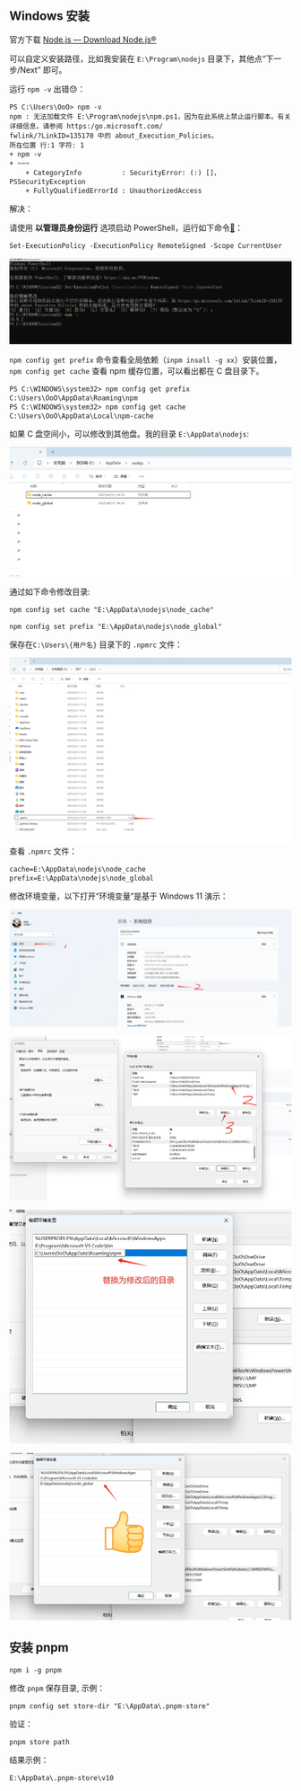 
## Windows 安装

官方下载 [Node.js — Download Node.js®](https://nodejs.org/zh-cn/download/)

可以自定义安装路径，比如我安装在 `E:\Program\nodejs` 目录下，其他点“下一步/Next” 即可。

运行 `npm -v` 出错😓：

```shell
PS C:\Users\OoO> npm -v
npm : 无法加载文件 E:\Program\nodejs\npm.ps1，因为在此系统上禁止运行脚本。有关详细信息，请参阅 https:/go.microsoft.com/
fwlink/?LinkID=135170 中的 about_Execution_Policies。
所在位置 行:1 字符: 1
+ npm -v
+ ~~~
    + CategoryInfo          : SecurityError: (:) []，PSSecurityException
    + FullyQualifiedErrorId : UnauthorizedAccess
```

解决：

请使用 **以管理员身份运行** 选项启动 PowerShell，运行如下命令[🔗](https://learn.microsoft.com/zh-cn/powershell/module/microsoft.powershell.core/about/about_execution_policies?view=powershell-7.5)：

```shell
Set-ExecutionPolicy -ExecutionPolicy RemoteSigned -Scope CurrentUser
```


![](./src/20250415114341.png)

`npm config get prefix` 命令查看全局依赖（`inpm insall -g xx`）安装位置，`npm config get cache` 查看 npm 缓存位置，可以看出都在 C 盘目录下。

```shell
PS C:\WINDOWS\system32> npm config get prefix
C:\Users\OoO\AppData\Roaming\npm
PS C:\WINDOWS\system32> npm config get cache
C:\Users\OoO\AppData\Local\npm-cache
```

如果 C 盘空间小，可以修改到其他盘。我的目录 `E:\AppData\nodejs`:

![](./src/20250415141829.png)

通过如下命令修改目录:

```shell
npm config set cache "E:\AppData\nodejs\node_cache"
```

```shell
npm config set prefix "E:\AppData\nodejs\node_global"
```

保存在`C:\Users\{用户名}` 目录下的 `.npmrc` 文件：

![](./src/20250415142302.png)
查看 `.npmrc` 文件：

```shell
cache=E:\AppData\nodejs\node_cache
prefix=E:\AppData\nodejs\node_global
```

修改环境变量，以下打开“环境变量”是基于 Windows 11 演示：

![](./src/20250415142654.png)

![](./src/20250415142755.png)

![](./src/20250415142912.png)

![](./src/20250415143021.png)

## 安装 pnpm

```shell
npm i -g pnpm
```

修改 `pnpm` 保存目录, 示例：

```shell
pnpm config set store-dir "E:\AppData\.pnpm-store"
```

验证：

```shell
pnpm store path  
```

结果示例：

```shell
E:\AppData\.pnpm-store\v10
```

